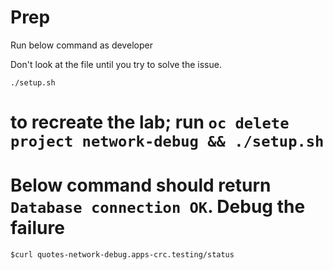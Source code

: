 # Prep

Run below command as developer

Don't look at the file until you try to solve the issue.

```
./setup.sh

```

# to recreate the lab; run `oc delete project network-debug && ./setup.sh`

# Below command should return `Database connection OK`. Debug the failure

```
$curl quotes-network-debug.apps-crc.testing/status
```
